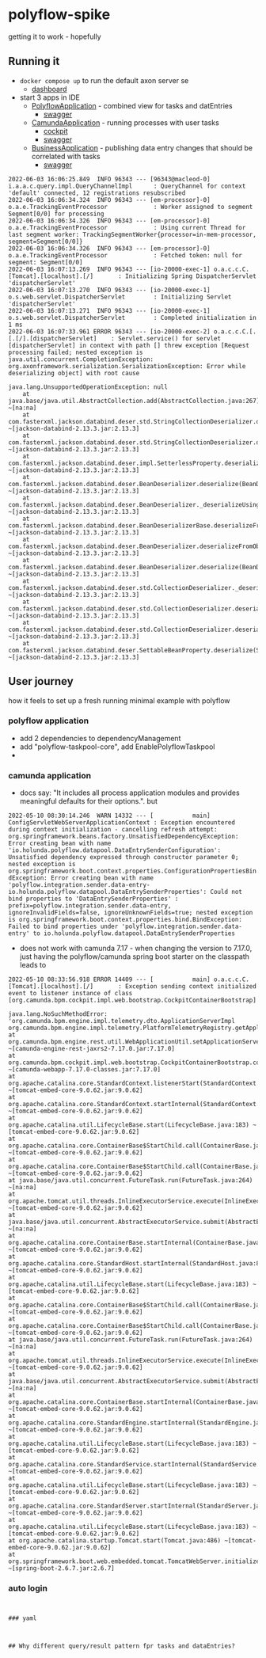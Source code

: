 # polyflow-spike

getting it to work - hopefully

## Running it

- `docker compose up` to run the default axon server se
  - [dashboard](http://localhost:8024/#overview)
- start 3 apps in IDE
  - [PolyflowApplication](./polyflow-application/src/main/kotlin/PolyflowApplication.kt) - combined view for tasks and datEntries
    - [swagger](http://localhost:20000/)
  - [CamundaApplication](./camunda-application/src/main/kotlin/CamundaApplication.kt) - running processes with user tasks
    - [cockpit](http://localhost:20001/camunda/app/cockpit/default/#/dashboard)
    - [swagger](http://localhost:20001/swagger-ui/index.html)
  - [BusinessApplication](./business-application/src/main/kotlin/BusinessApplication.kt) - publishing data entry changes that should be correlated with tasks
    - [swagger](http://localhost:20002/)


```
2022-06-03 16:06:25.849  INFO 96343 --- [96343@macleod-0] i.a.a.c.query.impl.QueryChannelImpl      : QueryChannel for context 'default' connected, 12 registrations resubscribed
2022-06-03 16:06:34.324  INFO 96343 --- [em-processor]-0] o.a.e.TrackingEventProcessor             : Worker assigned to segment Segment[0/0] for processing
2022-06-03 16:06:34.326  INFO 96343 --- [em-processor]-0] o.a.e.TrackingEventProcessor             : Using current Thread for last segment worker: TrackingSegmentWorker{processor=in-mem-processor, segment=Segment[0/0]}
2022-06-03 16:06:34.326  INFO 96343 --- [em-processor]-0] o.a.e.TrackingEventProcessor             : Fetched token: null for segment: Segment[0/0]
2022-06-03 16:07:13.269  INFO 96343 --- [io-20000-exec-1] o.a.c.c.C.[Tomcat].[localhost].[/]       : Initializing Spring DispatcherServlet 'dispatcherServlet'
2022-06-03 16:07:13.270  INFO 96343 --- [io-20000-exec-1] o.s.web.servlet.DispatcherServlet        : Initializing Servlet 'dispatcherServlet'
2022-06-03 16:07:13.271  INFO 96343 --- [io-20000-exec-1] o.s.web.servlet.DispatcherServlet        : Completed initialization in 1 ms
2022-06-03 16:07:33.961 ERROR 96343 --- [io-20000-exec-2] o.a.c.c.C.[.[.[/].[dispatcherServlet]    : Servlet.service() for servlet [dispatcherServlet] in context with path [] threw exception [Request processing failed; nested exception is java.util.concurrent.CompletionException: org.axonframework.serialization.SerializationException: Error while deserializing object] with root cause

java.lang.UnsupportedOperationException: null
	at java.base/java.util.AbstractCollection.add(AbstractCollection.java:267) ~[na:na]
	at com.fasterxml.jackson.databind.deser.std.StringCollectionDeserializer.deserialize(StringCollectionDeserializer.java:203) ~[jackson-databind-2.13.3.jar:2.13.3]
	at com.fasterxml.jackson.databind.deser.std.StringCollectionDeserializer.deserialize(StringCollectionDeserializer.java:25) ~[jackson-databind-2.13.3.jar:2.13.3]
	at com.fasterxml.jackson.databind.deser.impl.SetterlessProperty.deserializeAndSet(SetterlessProperty.java:134) ~[jackson-databind-2.13.3.jar:2.13.3]
	at com.fasterxml.jackson.databind.deser.BeanDeserializer.deserialize(BeanDeserializer.java:277) ~[jackson-databind-2.13.3.jar:2.13.3]
	at com.fasterxml.jackson.databind.deser.BeanDeserializer._deserializeUsingPropertyBased(BeanDeserializer.java:462) ~[jackson-databind-2.13.3.jar:2.13.3]
	at com.fasterxml.jackson.databind.deser.BeanDeserializerBase.deserializeFromObjectUsingNonDefault(BeanDeserializerBase.java:1405) ~[jackson-databind-2.13.3.jar:2.13.3]
	at com.fasterxml.jackson.databind.deser.BeanDeserializer.deserializeFromObject(BeanDeserializer.java:351) ~[jackson-databind-2.13.3.jar:2.13.3]
	at com.fasterxml.jackson.databind.deser.BeanDeserializer.deserialize(BeanDeserializer.java:184) ~[jackson-databind-2.13.3.jar:2.13.3]
	at com.fasterxml.jackson.databind.deser.std.CollectionDeserializer._deserializeFromArray(CollectionDeserializer.java:355) ~[jackson-databind-2.13.3.jar:2.13.3]
	at com.fasterxml.jackson.databind.deser.std.CollectionDeserializer.deserialize(CollectionDeserializer.java:244) ~[jackson-databind-2.13.3.jar:2.13.3]
	at com.fasterxml.jackson.databind.deser.std.CollectionDeserializer.deserialize(CollectionDeserializer.java:28) ~[jackson-databind-2.13.3.jar:2.13.3]
	at com.fasterxml.jackson.databind.deser.SettableBeanProperty.deserialize(SettableBeanProperty.java:542) ~[jackson-databind-2.13.3.jar:2.13.3]
```

## User journey

how it feels to set up a fresh running minimal example with polyflow

### polyflow application

- add 2 dependencies to dependencyManagement
- add "polyflow-taskpool-core", add EnablePolyflowTaskpool
- 

### camunda application

- docs say: "It includes all process application modules and provides meaningful defaults for their options.". but

`2022-05-10 08:30:14.246  WARN 14332 --- [           main] ConfigServletWebServerApplicationContext : Exception encountered during context initialization - cancelling refresh attempt: org.springframework.beans.factory.UnsatisfiedDependencyException: Error creating bean with name 'io.holunda.polyflow.datapool.DataEntrySenderConfiguration': Unsatisfied dependency expressed through constructor parameter 0; nested exception is org.springframework.boot.context.properties.ConfigurationPropertiesBindException: Error creating bean with name 'polyflow.integration.sender.data-entry-io.holunda.polyflow.datapool.DataEntrySenderProperties': Could not bind properties to 'DataEntrySenderProperties' : prefix=polyflow.integration.sender.data-entry, ignoreInvalidFields=false, ignoreUnknownFields=true; nested exception is org.springframework.boot.context.properties.bind.BindException: Failed to bind properties under 'polyflow.integration.sender.data-entry' to io.holunda.polyflow.datapool.DataEntrySenderProperties`

- does not work with camunda 7.17 - when changing the version to 7.17.0, just having the polyflow/camunda spring boot starter on the classpath leads to

```
2022-05-10 08:33:56.918 ERROR 14409 --- [           main] o.a.c.c.C.[Tomcat].[localhost].[/]       : Exception sending context initialized event to listener instance of class [org.camunda.bpm.cockpit.impl.web.bootstrap.CockpitContainerBootstrap]

java.lang.NoSuchMethodError: 'org.camunda.bpm.engine.impl.telemetry.dto.ApplicationServerImpl org.camunda.bpm.engine.impl.telemetry.PlatformTelemetryRegistry.getApplicationServer()'
at org.camunda.bpm.engine.rest.util.WebApplicationUtil.setApplicationServer(WebApplicationUtil.java:31) ~[camunda-engine-rest-jaxrs2-7.17.0.jar:7.17.0]
at org.camunda.bpm.cockpit.impl.web.bootstrap.CockpitContainerBootstrap.contextInitialized(CockpitContainerBootstrap.java:43) ~[camunda-webapp-7.17.0-classes.jar:7.17.0]
at org.apache.catalina.core.StandardContext.listenerStart(StandardContext.java:4766) ~[tomcat-embed-core-9.0.62.jar:9.0.62]
at org.apache.catalina.core.StandardContext.startInternal(StandardContext.java:5230) ~[tomcat-embed-core-9.0.62.jar:9.0.62]
at org.apache.catalina.util.LifecycleBase.start(LifecycleBase.java:183) ~[tomcat-embed-core-9.0.62.jar:9.0.62]
at org.apache.catalina.core.ContainerBase$StartChild.call(ContainerBase.java:1396) ~[tomcat-embed-core-9.0.62.jar:9.0.62]
at org.apache.catalina.core.ContainerBase$StartChild.call(ContainerBase.java:1386) ~[tomcat-embed-core-9.0.62.jar:9.0.62]
at java.base/java.util.concurrent.FutureTask.run(FutureTask.java:264) ~[na:na]
at org.apache.tomcat.util.threads.InlineExecutorService.execute(InlineExecutorService.java:75) ~[tomcat-embed-core-9.0.62.jar:9.0.62]
at java.base/java.util.concurrent.AbstractExecutorService.submit(AbstractExecutorService.java:145) ~[na:na]
at org.apache.catalina.core.ContainerBase.startInternal(ContainerBase.java:919) ~[tomcat-embed-core-9.0.62.jar:9.0.62]
at org.apache.catalina.core.StandardHost.startInternal(StandardHost.java:835) ~[tomcat-embed-core-9.0.62.jar:9.0.62]
at org.apache.catalina.util.LifecycleBase.start(LifecycleBase.java:183) ~[tomcat-embed-core-9.0.62.jar:9.0.62]
at org.apache.catalina.core.ContainerBase$StartChild.call(ContainerBase.java:1396) ~[tomcat-embed-core-9.0.62.jar:9.0.62]
at org.apache.catalina.core.ContainerBase$StartChild.call(ContainerBase.java:1386) ~[tomcat-embed-core-9.0.62.jar:9.0.62]
at java.base/java.util.concurrent.FutureTask.run(FutureTask.java:264) ~[na:na]
at org.apache.tomcat.util.threads.InlineExecutorService.execute(InlineExecutorService.java:75) ~[tomcat-embed-core-9.0.62.jar:9.0.62]
at java.base/java.util.concurrent.AbstractExecutorService.submit(AbstractExecutorService.java:145) ~[na:na]
at org.apache.catalina.core.ContainerBase.startInternal(ContainerBase.java:919) ~[tomcat-embed-core-9.0.62.jar:9.0.62]
at org.apache.catalina.core.StandardEngine.startInternal(StandardEngine.java:263) ~[tomcat-embed-core-9.0.62.jar:9.0.62]
at org.apache.catalina.util.LifecycleBase.start(LifecycleBase.java:183) ~[tomcat-embed-core-9.0.62.jar:9.0.62]
at org.apache.catalina.core.StandardService.startInternal(StandardService.java:432) ~[tomcat-embed-core-9.0.62.jar:9.0.62]
at org.apache.catalina.util.LifecycleBase.start(LifecycleBase.java:183) ~[tomcat-embed-core-9.0.62.jar:9.0.62]
at org.apache.catalina.core.StandardServer.startInternal(StandardServer.java:927) ~[tomcat-embed-core-9.0.62.jar:9.0.62]
at org.apache.catalina.util.LifecycleBase.start(LifecycleBase.java:183) ~[tomcat-embed-core-9.0.62.jar:9.0.62]
at org.apache.catalina.startup.Tomcat.start(Tomcat.java:486) ~[tomcat-embed-core-9.0.62.jar:9.0.62]
at org.springframework.boot.web.embedded.tomcat.TomcatWebServer.initialize(TomcatWebServer.java:123) ~[spring-boot-2.6.7.jar:2.6.7]
```

### auto login

```


### yaml



## Why different query/result pattern fpr tasks and dataEntries?
